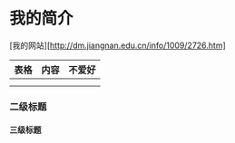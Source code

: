 # 我的简介

[我的网站][http://dm.jiangnan.edu.cn/info/1009/2726.htm]

| 表格 | 内容 | 不爱好 |
| ---- | ---- | ------ |
|      |      |        |
|      |      |        |



### 二级标题

#### 三级标题

